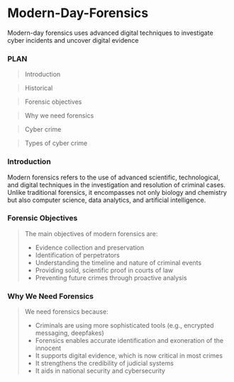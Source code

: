 # Modern-Day-Forensics
Modern-day forensics uses advanced digital techniques to investigate cyber incidents and uncover digital evidence
### PLAN
> Introduction

> Historical

> Forensic objectives

> Why we need forensics

> Cyber crime

> Types of cyber crime

### Introduction
Modern forensics refers to the use of advanced scientific, technological, and digital techniques in the investigation and resolution of criminal cases. Unlike traditional forensics, it encompasses not only biology and chemistry but also computer science, data analytics, and artificial intelligence.

### Forensic Objectives
> The main objectives of modern forensics are:
> * Evidence collection and preservation
> * Identification of perpetrators
> * Understanding the timeline and nature of criminal events
> * Providing solid, scientific proof in courts of law
> * Preventing future crimes through proactive analysis

### Why We Need Forensics
> We need forensics because:
> * Criminals are using more sophisticated tools (e.g., encrypted messaging, deepfakes)
> * Forensics enables accurate identification and exoneration of the innocent
> * It supports digital evidence, which is now critical in most crimes
> * It strengthens the credibility of judicial systems
> * It aids in national security and cybersecurity



